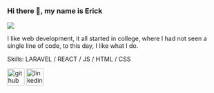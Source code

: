 ### Hi there 👋, my name is Erick  
![](https://i.redd.it/476zi70hno271.jpg)

I like web development, it all started in college, where I had not seen a single line of code, to this day, I like what I do. 

Skills: LARAVEL / REACT / JS / HTML / CSS



[<img src='https://cdn.jsdelivr.net/npm/simple-icons@3.0.1/icons/github.svg' alt='github' height='40'>](https://github.com/https://github.com/FMColdays)  [<img src='https://cdn.jsdelivr.net/npm/simple-icons@3.0.1/icons/linkedin.svg' alt='linkedin' height='40'>](https://www.linkedin.com/in/https://www.linkedin.com/in/erick-gonzalez-072213277//)  

